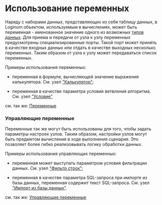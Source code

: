 # Использование переменных

Наряду с наборами данных, представляющих из себя таблицу данных, в Loginom объектом, используемым в вычислениях, может быть переменная - именованное значение одного из возможных [типов данных](../app/glossary/datatypes.md). Для приема и передачи от узла к узлу переменных предусмотрены специализированные порты. Такой порт может принять в качестве входных данных или отдать в качестве выходных несколько переменных. Таким образом от узла к узлу может передаваться список переменных. 

Примеры использования переменных: 

*  переменная в формуле, вычисляющей значение выражения калькулятора. См. узел ["Калькулятор"](../app/processors/transformation/calc.md);

*  переменная в качестве параметра условия ветвления алгоритма.  См. узел ["Условие"](../app/processors/control/condition.md)

см. так же: [Переменные](../app/glossary/variables.md)
### Управляющие переменные

Переменные так же могут быть использованы для того, чтобы задать параметры настроек узлов. Таким образом, настройки узлов могут быть предметом вычисления в ходе выполнения сценария. Это позволяет более гибко реализовывать логику обработки данных. 

Примеры использования управляющих переменных: 

*  переменная может выступать параметром условия фильтрации данных. См. узел ["Фильтр строк"](../app/processors/transformation/row_filter.md);

*  переменная в качестве параметра SQL-запроса при импорте из базы данных, переменная содержит текст SQL-запроса. См. узел ["Импорт из базы данных"](../app/integration/import/bd.md).

см. так же: [Управляющие переменные](../app/glossary/variables/control_variables.md)


